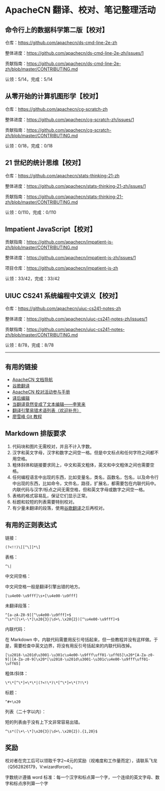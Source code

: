 # ApacheCN 翻译、校对、笔记整理活动

## 命令行上的数据科学第二版【校对】

仓库：https://github.com/apachecn/ds-cmd-line-2e-zh

整体进度：https://github.com/apachecn/ds-cmd-line-2e-zh/issues/1

贡献指南：https://github.com/apachecn/ds-cmd-line-2e-zh/blob/master/CONTRIBUTING.md

认领：5/14，完成：5/14

## 从零开始的计算机图形学【校对】

仓库：https://github.com/apachecn/cg-scratch-zh

整体进度：https://github.com/apachecn/cg-scratch-zh/issues/1

贡献指南：https://github.com/apachecn/cg-scratch-zh/blob/master/CONTRIBUTING.md

认领：0/18，完成：0/18

## 21 世纪的统计思维【校对】

仓库：https://github.com/apachecn/stats-thinking-21-zh

整体进度：https://github.com/apachecn/stats-thinking-21-zh/issues/1

贡献指南：https://github.com/apachecn/stats-thinking-21-zh/blob/master/CONTRIBUTING.md

认领：0/110，完成：0/110

## Impatient JavaScript【校对】

贡献指南：https://github.com/apachecn/impatient-js-zh/blob/master/CONTRIBUTING.md

整体进度：https://github.com/apachecn/impatient-js-zh/issues/1

项目仓库：https://github.com/apachecn/impatient-js-zh

认领：33/42，完成：33/42

## UIUC CS241 系统编程中文讲义【校对】

仓库：https://github.com/apachecn/uiuc-cs241-notes-zh

整体进度：https://github.com/apachecn/uiuc-cs241-notes-zh/issues/1

贡献指南：https://github.com/apachecn/uiuc-cs241-notes-zh/blob/master/CONTRIBUTING.md

认领：8/78，完成：8/78

---

## 有用的链接

+   [ApacheCN 文档导航](https://docs.apachecn.org/)
+   [谷歌翻译](https://translate.google.cn/)
+   [ApacheCN 校对活动参与手册](https://github.com/apachecn/home/blob/master/docs/translate/joining-guide.md)
+   [译后编辑](https://www.bing.com/search?q=%E8%AF%91%E5%90%8E%E7%BC%96%E8%BE%91&mkt=zh-CN)
+   [当翻译竟然变成了文本编辑——李笑来](https://zhuanlan.zhihu.com/p/465979584)
+   [翻译引擎易错术语列表（欢迎补充）](https://github.com/apachecn/home/blob/master/docs/translate/trans-table.md)
+   [廖雪峰 Git 教程](https://www.liaoxuefeng.com/wiki/896043488029600)

## Markdown 排版要求

1.  代码块和图片无需校对，并且不计入字数。
3.  汉字和英文字母，汉字和数字之间空一格。但是中文标点和任何字符之间都不用空格。
4.  粗体斜体和链接要求同上，中文和英文粗体，英文和中文粗体之间也需要空格。
5.  任何编程语言中出现的东西，比如变量名，类名，函数名，包名，以及命令行中出现的东西，比如命令，文件名，路径，扩展名，都需要包在内联代码中。内联代码与汉字/标点之间无需空格，但和英文字母或数字之间空一格。
6.  表格的格式容易乱，保证它们显示正常。
7.  标题和较短的列表需要特别校对。
8.  有少量未翻译的段落，使用[谷歌翻译](https://translate.google.cn/)之后再校对。

## 有用的正则表达式

链接：

```
(?<!!)\[[^\]]*\]
```

表格：

```
^\|
```

中文间空格：

中文间空格一般是翻译引擎出错的地方。

```
[\u4e00-\u9fff]\s+[\u4e00-\u9fff]
```

未翻译段落：

```
^[a-zA-Z0-9][^\u4e00-\u9fff]+$
^\s*([\+\-\*]\x20{3}|\d+\.\x20{2})[^\u4e00-\u9fff]+$
```

内联代码：

在 Markdown 中，内联代码需要用反引号括起来，但一些教程并没有这样做。于是，需要检查中英文边界，将没有用反引号括起来的内联代码改掉。

```
[\u2018-\u201d\u3001-\u301c\u4e00-\u9fff\uff01-\uff65]\x20*[A-Za-z0-9]|[A-Za-z0-9]\x20*[\u2018-\u201d\u3001-\u301c\u4e00-\u9fff\uff01-\uff65]
```

粗体/斜体：

```
\*\*[^\*]+\*\*|(?<!\*)\*[^\*]+\*(?!\*)
```

标题：

```
^#+\x20
```

列表（二十字以内）：

短的列表由于没有上下文非常容易出错。

```
^\s*([\+\-\*]\x20{3}|\d+\.\x20{2}).{1,20}$
```

## 奖励

校对者在完工后可以领取千字2~4元的奖励（视难度和工作量而定），请联系飞龙（Q562826179，V:wizardforcel）。

字数统计遵循 word 标准：每一个汉字和标点算一个字，一个连续的英文字母、数字和标点序列算一个字
